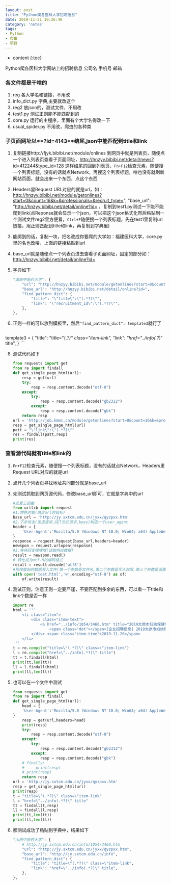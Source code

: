 ```yaml
---
layout: post
title: "Python爬各医科大学招聘信息"
date: 2019-11-21 10:26:40
category: 'notes'
tags:
- Python
- 爬虫
- 项目
---
```

* content
{:toc}

Python爬各医科大学网站上的招聘信息 公司名 手机号 邮箱















### 各文件都是干啥的
1. reg 各大学名和链接，不用改  
2. info_dict.py 字典,主要就改这个  
3. reg2 放json的，测试文件，不用改  
4. test1.py 测试正则能不能匹配到的  
5. core.py 运行的主程序，里面有个大学名得改一下  
6. usual_spider.py 不用改，爬虫的各种类  


### 子页面网址以**?id=4143**结尾,json中能匹配到title和link

1. 复制链接http://fjyk.bibibi.net/module/onlines 到网页中就是列表页，随便点一个进入列表页查看子页面网址，http://hnzyy.bibibi.net/detail/news?id=412244&type_id=128 这样结尾的回到列表页，`Fn+F12`检查元素，随便搜一个列表标题，没有的话就点Network，再搜这个列表标题，啥也没有就刷新网站页面，就会出来一个东西，点这个东西

3. Headers里Request URL对应的就是url，如：http://hnzyy.bibibi.net/module/getonlines?start=0&count=16&k=&professionals=&recruit_type=", "base_url": "http://hnzyy.bibibi.net/detail/online?id= ，复制到test1.py测试一下能不能爬到link(点Reponse就会显示一个json，可以把这个json格式化然后粘贴到一个测试文件reg2里方便看，`Ctrl+F`随便搜一个列表标题，先在test1里复制url链接，用正则匹配到title和link，再复制到字典里)

4. 能爬到的话，复制一块，把名改成你要爬的大学如：福建医科大学，core.py里的名也改喽，上面的链接粘贴到url

5. base_url就是随便点一个列表页进去查看子页面网址，固定的部分如：http://hnzyy.bibibi.net/detail/online?id=

6. 字典如下
	```python
	"湖南中医药大学": {
        "url": "http://hnzyy.bibibi.net/module/getonlines?start=0&count=16&k=&professionals=&recruit_type=",
        "base_url": "http://hnzyy.bibibi.net/detail/online?id=",
        "find_pattern_dict": {
            "title": "\"title\":\"(.*?)\"",
            "link": "\"recruitment_id\":\"(.*?)\"",
        },
    },
	```

7. 正则一样的可以放到模板里，然后`"find_pattern_dict": template3`就行了
	```python
template3 = {
                "title": "title=\"(.*?)\" class=\"item-link",
                "link": "href=\"../info(.*?)\" title",
            }
	```

8. 测试代码如下
	```python
	from requests import get
	from re import findall
	def get_single_page_html(url):
	    resp = get(url)
	    try:
	        resp = resp.content.decode("utf-8")
	    except:
	        try:
	            resp = resp.content.decode("gb2312")
	        except:
	            resp = resp.content.decode("gbk")
	    return resp
	url = 'http://job.kmmc.cn/module/getonlines?start=0&count=16&k=&professionals=&recruit_type='
	resp = get_single_page_html(url)
	patt = "\"link\":\"(.*?)\""
	res = findall(patt,resp)
	print(res)
	```

### 查看源代码就有title和link的
1. `Fn+F12`检查元素，随便搜一个列表标题，没有的话就点Network，Headers里Request URL对应的就是url

2. 点开几个列表页寻找地址共同部分就是base_url

3. 先测试抓取到网页源代码，修改base_url即可，它就是字典中的url
	```python
	#恋爱三部曲
	from urllib import request
	#1.物色对象(确定url的目标)
	base_url = 'http://jy.sxtcm.edu.cn/jyxx/qyzpxx.htm'
	#2.下手攻击(发送请求,GET方式请求,byes)构造一个user_agent
	header = {
	    'User-Agent':'Mozilla/5.0 (Windows NT 10.0; Win64; x64) AppleWebKit/537.36 (KHTML, like Gecko) Chrome/78.0.3904.97 Safari/537.36'
	}
	response = request.Request(base_url,headers=header)
	newspon = request.urlopen(response)
	#3.等待回复嘿嘿嘿(读取响应数据)
	result = newspon.read()
	#.转化成为utf-8的编码格式
	result = result.decode('utf8')
	#把爬取到的数据写入文件(第一个参数是文件名,第二个参数是写入权限,第三个参数是设置字符集) as of打开一个对象
	with open('test.html','w',encoding="utf-8") as of:
	    of.write(result)
	```

4. 测试正则，注意正则一定要严谨，不要匹配到多余的东西，可以看一下title和link个数是否一样
	```python
	import re
	html = '''
		<li class="item">
	        <div class="item-text">
	            <a href="../info/1054/3460.htm" title="2019太原市妇幼保健院招聘岗位表" class="item-link has-dot">
	                <span class="dot"></span>[企业招聘信息] 2019太原市妇幼保健院招聘岗位表</a>  
	        </div> <span class="item-time">2019-11-20</span>
	    </li>
	'''
	t = re.compile("title=\"(.*?)\" class=\"item-link")
	l = re.compile("href=\"../info(.*?)\" title")
	tt = t.findall(html)
	print(tt,len(tt))
	ll = l.findall(html)
	print(ll,len(ll))
	```

5. 也可以在一个文件中测试
	```python
	from requests import get
	from re import findall
	def get_single_page_html(url):
	    head = {
	    'User-Agent':'Mozilla/5.0 (Windows NT 10.0; Win64; x64) AppleWebKit/537.36 (KHTML, like Gecko) Chrome/78.0.3904.97 Safari/537.36',
	}
	    resp = get(url,headers=head)
	    print(resp)
	    try:
	        resp = resp.content.decode("utf-8")
	    except:
	        try:
	            resp = resp.content.decode("gb2312")
	        except:
	            resp = resp.content.decode("gbk")
	    # finally:
	    #     print(resp)
	    # print(resp)
	    return resp
	url = 'http://jy.sxtcm.edu.cn/jyxx/qyzpxx.htm'
	resp = get_single_page_html(url)
	print(resp)
	t = "title=\"(.*?)\" class=\"item-link"
	l = "href=\"../info(.*?)\" title"
	tt = findall(t,resp)
	ll = findall(l,resp)
	print(tt,len(tt))
	print(ll,len(ll))
	```

6. 都测试成功了粘贴到字典中，结果如下
	```python
	"山西中医药大学": {
        # http://jy.sxtcm.edu.cn/info/1054/3460.htm
        "url": "http://jy.sxtcm.edu.cn/jyxx/qyzpxx.htm",
        "base_url": "http://jy.sxtcm.edu.cn/info",
        "find_pattern_dict": {
            "title": "title=\"(.*?)\" class=\"item-link",
            "link": "href=\"../info(.*?)\" title",
        },
    },
	```





